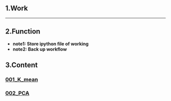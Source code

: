 ## 1.Work

---
## 2.Function
- **note1: Store ipython file of working** 
- **note2: Back up workflow** 

## 3.Content 

### [001_K_mean](./001_k_mean)  

### [002_PCA](./002_PCA)







